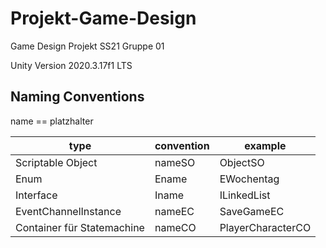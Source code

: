 # Projekt-Game-Design
Game Design Projekt SS21 Gruppe 01

Unity Version 2020.3.17f1 LTS


## Naming Conventions
name == platzhalter


type                | convention | example
---                 | ---        | ---
Scriptable Object   | nameSO     | ObjectSO
Enum                | Ename      | EWochentag
Interface           | Iname      | ILinkedList
EventChannelInstance| nameEC   | SaveGameEC
Container für Statemachine| nameCO   | PlayerCharacterCO
